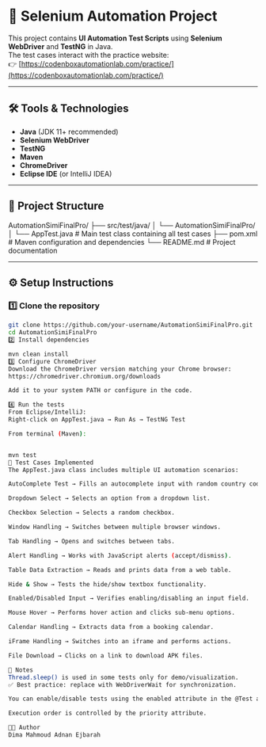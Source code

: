 # 🚀 Selenium Automation Project

This project contains **UI Automation Test Scripts** using **Selenium WebDriver** and **TestNG** in Java.  
The test cases interact with the practice website:  
👉 [https://codenboxautomationlab.com/practice/](https://codenboxautomationlab.com/practice/)

---

## 🛠️ Tools & Technologies
- **Java** (JDK 11+ recommended)
- **Selenium WebDriver**
- **TestNG**
- **Maven**
- **ChromeDriver**
- **Eclipse IDE** (or IntelliJ IDEA)

---

## 📂 Project Structure
AutomationSimiFinalPro/
├── src/test/java/
│ └── AutomationSimiFinalPro/
│ └── AppTest.java # Main test class containing all test cases
├── pom.xml # Maven configuration and dependencies
└── README.md # Project documentation


---

## ⚙️ Setup Instructions

### 1️⃣ Clone the repository
```bash
git clone https://github.com/your-username/AutomationSimiFinalPro.git
cd AutomationSimiFinalPro
2️⃣ Install dependencies

mvn clean install
3️⃣ Configure ChromeDriver
Download the ChromeDriver version matching your Chrome browser:
https://chromedriver.chromium.org/downloads

Add it to your system PATH or configure in the code.

4️⃣ Run the tests
From Eclipse/IntelliJ:
Right-click on AppTest.java → Run As → TestNG Test

From terminal (Maven):


mvn test
🧪 Test Cases Implemented
The AppTest.java class includes multiple UI automation scenarios:

AutoComplete Test → Fills an autocomplete input with random country code.

Dropdown Select → Selects an option from a dropdown list.

Checkbox Selection → Selects a random checkbox.

Window Handling → Switches between multiple browser windows.

Tab Handling → Opens and switches between tabs.

Alert Handling → Works with JavaScript alerts (accept/dismiss).

Table Data Extraction → Reads and prints data from a web table.

Hide & Show → Tests the hide/show textbox functionality.

Enabled/Disabled Input → Verifies enabling/disabling an input field.

Mouse Hover → Performs hover action and clicks sub-menu options.

Calendar Handling → Extracts data from a booking calendar.

iFrame Handling → Switches into an iframe and performs actions.

File Download → Clicks on a link to download APK files.

📌 Notes
Thread.sleep() is used in some tests only for demo/visualization.
✅ Best practice: replace with WebDriverWait for synchronization.

You can enable/disable tests using the enabled attribute in the @Test annotation.

Execution order is controlled by the priority attribute.

👩‍💻 Author
Dima Mahmoud Adnan Ejbarah 